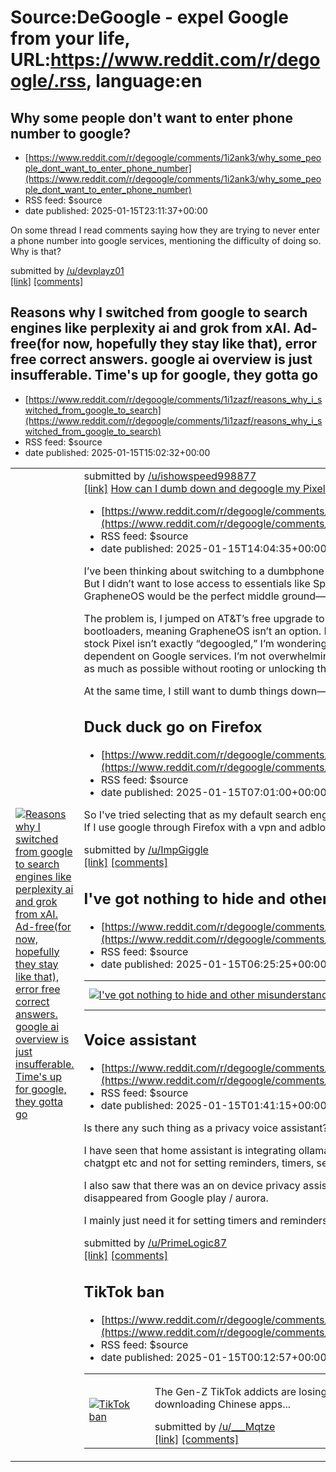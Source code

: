 # Source:DeGoogle - expel Google from your life, URL:https://www.reddit.com/r/degoogle/.rss, language:en

## Why some people don't want to enter phone number to google?
 - [https://www.reddit.com/r/degoogle/comments/1i2ank3/why_some_people_dont_want_to_enter_phone_number](https://www.reddit.com/r/degoogle/comments/1i2ank3/why_some_people_dont_want_to_enter_phone_number)
 - RSS feed: $source
 - date published: 2025-01-15T23:11:37+00:00

<!-- SC_OFF --><div class="md"><p>On some thread I read comments saying how they are trying to never enter a phone number into google services, mentioning the difficulty of doing so. Why is that?</p> </div><!-- SC_ON --> &#32; submitted by &#32; <a href="https://www.reddit.com/user/devplayz01"> /u/devplayz01 </a> <br/> <span><a href="https://www.reddit.com/r/degoogle/comments/1i2ank3/why_some_people_dont_want_to_enter_phone_number/">[link]</a></span> &#32; <span><a href="https://www.reddit.com/r/degoogle/comments/1i2ank3/why_some_people_dont_want_to_enter_phone_number/">[comments]</a></span>

## Reasons why I switched from google to search engines like perplexity ai and grok from xAI. Ad-free(for now, hopefully they stay like that), error free correct answers. google ai overview is just insufferable. Time's up for google, they gotta go
 - [https://www.reddit.com/r/degoogle/comments/1i1zazf/reasons_why_i_switched_from_google_to_search](https://www.reddit.com/r/degoogle/comments/1i1zazf/reasons_why_i_switched_from_google_to_search)
 - RSS feed: $source
 - date published: 2025-01-15T15:02:32+00:00

<table> <tr><td> <a href="https://www.reddit.com/r/degoogle/comments/1i1zazf/reasons_why_i_switched_from_google_to_search/"> <img src="https://b.thumbs.redditmedia.com/Q1evATIA3m4-DpkKA_BqxnyxF1VvvZP9b9FMgJws7Mg.jpg" alt="Reasons why I switched from google to search engines like perplexity ai and grok from xAI. Ad-free(for now, hopefully they stay like that), error free correct answers. google ai overview is just insufferable. Time's up for google, they gotta go " title="Reasons why I switched from google to search engines like perplexity ai and grok from xAI. Ad-free(for now, hopefully they stay like that), error free correct answers. google ai overview is just insufferable. Time's up for google, they gotta go " /> </a> </td><td> &#32; submitted by &#32; <a href="https://www.reddit.com/user/ishowspeed998877"> /u/ishowspeed998877 </a> <br/> <span><a href="https://www.reddit.com/gallery/1i1zazf">[link]</a></span> &#32; <span><a href="https://www.reddit.com/r/degoogle/comments/1i1zazf/

## How can I dumb down and degoogle my Pixel 9 Pro without GrapheneOS?
 - [https://www.reddit.com/r/degoogle/comments/1i1y2u2/how_can_i_dumb_down_and_degoogle_my_pixel_9_pro](https://www.reddit.com/r/degoogle/comments/1i1y2u2/how_can_i_dumb_down_and_degoogle_my_pixel_9_pro)
 - RSS feed: $source
 - date published: 2025-01-15T14:04:35+00:00

<!-- SC_OFF --><div class="md"><p>I’ve been thinking about switching to a dumbphone to cut down on doom scrolling and pointless online arguments. But I didn’t want to lose access to essentials like Spotify, Pocket Casts, GPS, and a solid camera, so I thought GrapheneOS would be the perfect middle ground—minimal distractions, better control, and improved privacy.</p> <p>The problem is, I jumped on AT&amp;T’s free upgrade to a Pixel 9 Pro before realizing carrier phones have locked bootloaders, meaning GrapheneOS isn’t an option. Now I’m stuck with stock Android and, while I know keeping a stock Pixel isn’t exactly “degoogled,” I’m wondering what I can do to make the phone more private and less dependent on Google services. I’m not overwhelmingly concerned about Google, but I’d like to increase my privacy as much as possible without rooting or unlocking the bootloader.</p> <p>At the same time, I still want to dumb things down—reduce distractions, turn off unnecessary features, and make

## Duck duck go on Firefox
 - [https://www.reddit.com/r/degoogle/comments/1i1rw9f/duck_duck_go_on_firefox](https://www.reddit.com/r/degoogle/comments/1i1rw9f/duck_duck_go_on_firefox)
 - RSS feed: $source
 - date published: 2025-01-15T07:01:00+00:00

<!-- SC_OFF --><div class="md"><p>So I&#39;ve tried selecting that as my default search engine via firefox on a new windows asus laptop, but it never works. If I use google through Firefox with a vpn and adblock will it still collect my data? I have no idea what I&#39;m doing. </p> </div><!-- SC_ON --> &#32; submitted by &#32; <a href="https://www.reddit.com/user/ImpGiggle"> /u/ImpGiggle </a> <br/> <span><a href="https://www.reddit.com/r/degoogle/comments/1i1rw9f/duck_duck_go_on_firefox/">[link]</a></span> &#32; <span><a href="https://www.reddit.com/r/degoogle/comments/1i1rw9f/duck_duck_go_on_firefox/">[comments]</a></span>

## I've got nothing to hide and other misunderstandings of privacy
 - [https://www.reddit.com/r/degoogle/comments/1i1redd/ive_got_nothing_to_hide_and_other](https://www.reddit.com/r/degoogle/comments/1i1redd/ive_got_nothing_to_hide_and_other)
 - RSS feed: $source
 - date published: 2025-01-15T06:25:25+00:00

<table> <tr><td> <a href="https://www.reddit.com/r/degoogle/comments/1i1redd/ive_got_nothing_to_hide_and_other/"> <img src="https://external-preview.redd.it/uiG7E7HuRoA6AQhnRQmoe6rjMw-zZRRRtyTy6e7bqwQ.jpg?width=640&amp;crop=smart&amp;auto=webp&amp;s=7c7254008284ba2bb2a414c9915cfaed2786ec31" alt="I've got nothing to hide and other misunderstandings of privacy" title="I've got nothing to hide and other misunderstandings of privacy" /> </a> </td><td> &#32; submitted by &#32; <a href="https://www.reddit.com/user/unsanctionedf"> /u/unsanctionedf </a> <br/> <span><a href="https://blog.rottenwheel.com/posts/ive-got-nothing-to-hide-and-other-misunderstandings-of-privacy/">[link]</a></span> &#32; <span><a href="https://www.reddit.com/r/degoogle/comments/1i1redd/ive_got_nothing_to_hide_and_other/">[comments]</a></span> </td></tr></table>

## Voice assistant
 - [https://www.reddit.com/r/degoogle/comments/1i1mg54/voice_assistant](https://www.reddit.com/r/degoogle/comments/1i1mg54/voice_assistant)
 - RSS feed: $source
 - date published: 2025-01-15T01:41:15+00:00

<!-- SC_OFF --><div class="md"><p>Is there any such thing as a privacy voice assistant?</p> <p>I have seen that home assistant is integrating ollama, but I feel like this is going to be more like the voice features of chatgpt etc and not for setting reminders, timers, sending texts etc.</p> <p>I also saw that there was an on device privacy assistant for Android called Extreme, but it has mysteriously disappeared from Google play / aurora.</p> <p>I mainly just need it for setting timers and reminders, but sending texts or making calls would be nice too.</p> </div><!-- SC_ON --> &#32; submitted by &#32; <a href="https://www.reddit.com/user/PrimeLogic87"> /u/PrimeLogic87 </a> <br/> <span><a href="https://www.reddit.com/r/degoogle/comments/1i1mg54/voice_assistant/">[link]</a></span> &#32; <span><a href="https://www.reddit.com/r/degoogle/comments/1i1mg54/voice_assistant/">[comments]</a></span>

## TikTok ban
 - [https://www.reddit.com/r/degoogle/comments/1i1kn86/tiktok_ban](https://www.reddit.com/r/degoogle/comments/1i1kn86/tiktok_ban)
 - RSS feed: $source
 - date published: 2025-01-15T00:12:57+00:00

<table> <tr><td> <a href="https://www.reddit.com/r/degoogle/comments/1i1kn86/tiktok_ban/"> <img src="https://external-preview.redd.it/viY3mXUQBhXSx8WahpYKjSa885F5UqYgjyqSobuVnYg.jpg?width=640&amp;crop=smart&amp;auto=webp&amp;s=dcb4420a5185cda556556822de2a3a871a7c9e2e" alt="TikTok ban" title="TikTok ban" /> </a> </td><td> <!-- SC_OFF --><div class="md"><p>The Gen-Z TikTok addicts are losing their mind lmao. Never ever would I think of voluntarily downloading Chinese apps...</p> </div><!-- SC_ON --> &#32; submitted by &#32; <a href="https://www.reddit.com/user/___Mqtze"> /u/___Mqtze </a> <br/> <span><a href="https://x.com/xh_lee23/status/1879021360216973530?s=46">[link]</a></span> &#32; <span><a href="https://www.reddit.com/r/degoogle/comments/1i1kn86/tiktok_ban/">[comments]</a></span> </td></tr></table>

